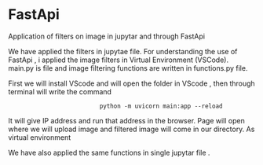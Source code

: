 # FastApi
Application of filters on image  in jupytar and through FastApi

We have applied the filters in jupytae file. For understanding the use of FastApi , i applied the image filters in Virtual Environment (VSCode).
main.py is file and image filtering functions are written in  functions.py file. 

First we will install VScode and will open the folder in VScode , then through terminal will write the command 

                              python -m uvicorn main:app --reload 

It will give IP address and run that address in the browser. Page will open where we will upload image and filtered image will come in our directory. As virtual environment 

We have also applied the same functions in single  jupytar file .
